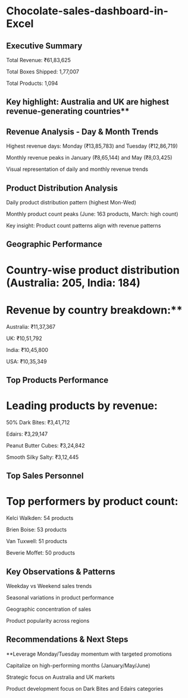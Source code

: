 # Chocolate-sales-dashboard-in-Excel

## Executive Summary

Total Revenue: ₹61,83,625

Total Boxes Shipped: 1,77,007

Total Products: 1,094

## Key highlight: Australia and UK are highest revenue-generating countries**

## Revenue Analysis - Day & Month Trends
Highest revenue days: Monday (₹13,85,783) and Tuesday (₹12,86,719)

Monthly revenue peaks in January (₹8,65,144) and May (₹8,03,425)

Visual representation of daily and monthly revenue trends

## Product Distribution Analysis

Daily product distribution pattern (highest Mon-Wed)

Monthly product count peaks (June: 163 products, March: high count)

Key insight: Product count patterns align with revenue patterns

## Geographic Performance

# Country-wise product distribution (Australia: 205, India: 184)
# Revenue by country breakdown:**

Australia: ₹11,37,367

UK: ₹10,51,792

India: ₹10,45,800

USA: ₹10,35,349



## Top Products Performance

# Leading products by revenue:

50% Dark Bites: ₹3,41,712

Edairs: ₹3,29,147

Peanut Butter Cubes: ₹3,24,842

Smooth Silky Salty: ₹3,12,445


## Top Sales Personnel

# Top performers by product count:

Kelci Walkden: 54 products

Brien Boise: 53 products

Van Tuxwell: 51 products

Beverie Moffet: 50 products



## Key Observations & Patterns

Weekday vs Weekend sales trends

Seasonal variations in product performance

Geographic concentration of sales

Product popularity across regions

## Recommendations & Next Steps

**Leverage Monday/Tuesday momentum with targeted promotions

Capitalize on high-performing months (January/May/June)

Strategic focus on Australia and UK markets

Product development focus on Dark Bites and Edairs categories

